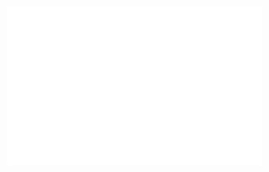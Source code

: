 <!-- Trungquandev -->
<a href="#" target="_blank">
  <img src="svg/trungquandev.svg" width="1200" />
</a>
